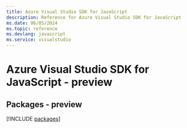 ```yaml
---
title: Azure Visual Studio SDK for JavaScript
description: Reference for Azure Visual Studio SDK for JavaScript
ms.date: 06/05/2024
ms.topic: reference
ms.devlang: javascript
ms.service: visualstudio
---
```

# Azure Visual Studio SDK for JavaScript - preview
## Packages - preview
[!INCLUDE [packages](visual-studio-index.md)]